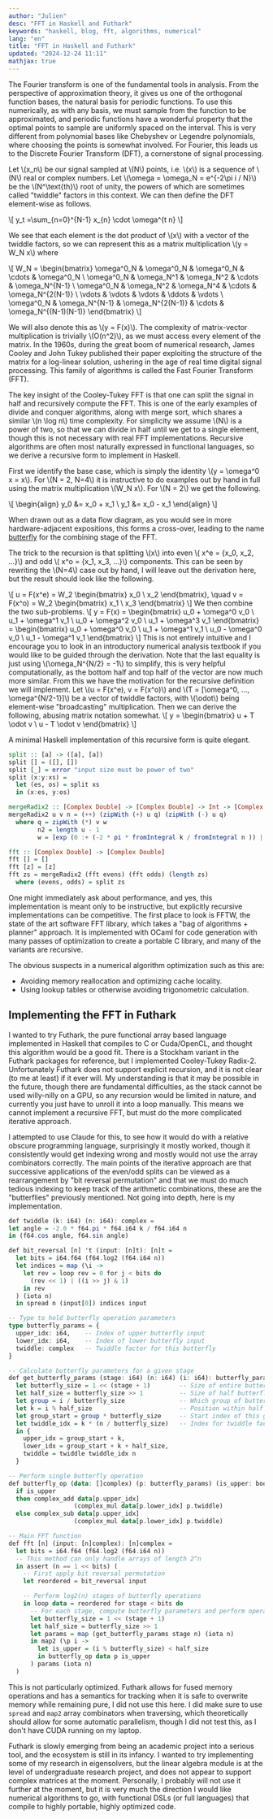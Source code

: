 ```yaml
---
author: "Julien"
desc: "FFT in Haskell and Futhark"
keywords: "haskell, blog, fft, algorithms, numerical"
lang: "en"
title: "FFT in Haskell and Futhark"
updated: "2024-12-24 11:11"
mathjax: true
---
```


The Fourier transform is one of the fundamental tools in analysis. 
From the perspective of approximation theory, it gives us one of the orthogonal function bases, the natural basis for periodic functions.
To use this numerically, as with any basis, we must sample from the function to be approximated, and periodic functions have a wonderful property that the optimal points to sample are uniformly spaced on the interval.
This is very different from polynomial bases like Chebyshev or Legendre polynomials, where choosing the points is somewhat involved.
For Fourier, this leads us to the Discrete Fourier Transform (DFT), a cornerstone of signal processing.

Let \\(x_n\\) be our signal sampled at \\(N\\) points, i.e. \\(x\\) is a sequence of \\(N\\) real or complex numbers.
Let \\(\omega = \omega_N = e^{-2\pi i / N}\\) be the \\(N^\text{th}\\) root of unity, the powers of which are sometimes called "twiddle" factors in this context.
We can then define the DFT element-wise as follows.

\\[ y_t =\sum_{n=0}^{N-1} x_{n} \cdot \omega^{t n} \\]

We see that each element is the dot product of \\(x\\) with a vector of the twiddle factors, so we can represent this as a matrix multiplication \\(y = W_N x\\) where

\\[ 
W_N = \begin{bmatrix} 
\omega^0_N & \omega^0_N & \omega^0_N & \cdots & \omega^0_N \\
\omega^0_N & \omega_N^1 & \omega_N^2 & \cdots & \omega_N^{N-1} \\
\omega^0_N & \omega_N^2 & \omega_N^4 & \cdots & \omega_N^{2(N-1)} \\
\vdots & \vdots & \vdots & \ddots & \vdots \\
\omega^0_N & \omega_N^{N-1} & \omega_N^{2(N-1)} & \cdots & \omega_N^{(N-1)(N-1)}
\end{bmatrix}
\\]

We will also denote this as \\(y = F(x)\\). 
The complexity of matrix-vector multiplication is trivially \\(O(n^2)\\), as we must access every element of the matrix. 
In the 1960s, during the great boom of numerical research, James Cooley and John Tukey published their paper exploiting the structure of the matrix for a log-linear solution, ushering in the age of real time digital signal processing.
This family of algorithms is called the Fast Fourier Transform (FFT).

The key insight of the Cooley-Tukey FFT is that one can split the signal in half and recursively compute the FFT.
This is one of the early examples of divide and conquer algorithms, along with merge sort, which shares a similar \\(n \log n\\) time complexity.
For simplicity we assume \\(N\\) is a power of two, so that we can divide in half until we get to a single element, though this is not necessary with real FFT implementations.
Recursive algorithms are often most naturally expressed in functional languages, so we derive a recursive form to implement in Haskell.

First we identify the base case, which is simply the identity \\(y = \omega^0 x = x\\).
For \\(N = 2, N=4\\) it is instructive to do examples out by hand in full using the matrix multiplication \\(W_N x\\).
For \\(N = 2\\) we get the following.

\\[ \begin{align}  y_0 &= x_0 + x_1 \\ y_1 &= x_0 - x_1 \end{align} \\]

When drawn out as a data flow diagram, as you would see in more hardware-adjacent expositions, this forms a cross-over, leading to the name [butterfly](https://en.wikipedia.org/wiki/Butterfly_diagram) for the combining stage of the FFT.

The trick to the recursion is that splitting \\(x\\) into even \\( x^e = \{x_0, x_2, ...\}\\) and odd \\( x^o = \{x_1, x_3, ...\}\\) components. 
This can be seen by rewriting the \\(N=4\\) case out by hand, I will leave out the derivation here, but the result should look like the following.

\\[ 
u = F(x^e) = W_2 \begin{bmatrix} x_0 \\ x_2  \end{bmatrix}, \quad
v = F(x^o) = W_2 \begin{bmatrix} x_1 \\ x_3  \end{bmatrix}
\\]
We then combine the two sub-problems.
\\[ 
y = F(x) = \begin{bmatrix}
u_0 + \omega^0 v_0 \\
u_1 + \omega^1 v_1 \\
u_0 + \omega^2 v_0 \\
u_1 + \omega^3 v_1
\end{bmatrix} = \begin{bmatrix}
u_0 + \omega^0 v_0 \\
u_1 + \omega^1 v_1 \\
u_0 - \omega^0 v_0 \\
u_1 - \omega^1 v_1
\end{bmatrix}
\\]
This is not entirely intuitive and I encourage you to look in an introductory numerical analysis textbook if you would like to be guided through the derivation.
Note that the last equality is just using \\(\omega_N^{N/2} = -1\\) to simplify, this is very helpful computationally, as the bottom half and top half of the vector are now much more similar.
From this we have the motivation for the recursive definition we will implement.
Let \\(u = F(x^e), v = F(x^o)\\) and \\(T = [\omega^0, ..., \omega^{N/2-1}]\\) be a vector of twiddle factors, with \\(\odot\\) being element-wise "broadcasting" multiplication.
Then we can derive the following, abusing matrix notation somewhat.
\\[
y = \begin{bmatrix}
u + T \odot v \\
u - T \odot v
\end{bmatrix}
\\]

A minimal Haskell implementation of this recursive form is quite elegant.


```haskell
split :: [a] -> ([a], [a])
split [] = ([], [])
split [_] = error "input size must be power of two"
split (x:y:xs) =
  let (es, os) = split xs
  in (x:es, y:os)

mergeRadix2 :: [Complex Double] -> [Complex Double] -> Int -> [Complex Double]
mergeRadix2 u v n = (++) (zipWith (+) u q) (zipWith (-) u q)
  where q = zipWith (*) v w
        n2 = length u - 1
        w = [exp (0 :+ (-2 * pi * fromIntegral k / fromIntegral n )) | k <- [0..n2]]

fft :: [Complex Double] -> [Complex Double]
fft [] = []
fft [z] = [z]
fft zs = mergeRadix2 (fft evens) (fft odds) (length zs)
  where (evens, odds) = split zs
```

One might immediately ask about performance, and yes, this implementation is meant only to be instructive, but explicitly recursive implementations can be competitive.
The first place to look is FFTW, the state of the art software FFT library, which takes a "bag of algorithms + planner" approach.
It is implemented with OCaml for code generation with many passes of optimization to create a portable C library, and many of the variants are recursive.

The obvious suspects in a numerical algorithm optimization such as this are:

+ Avoiding memory reallocation and optimizing cache locality.
+ Using lookup tables or otherwise avoiding trigonometric calculation.

## Implementing the FFT in Futhark

I wanted to try Futhark, the pure functional array based language implemented in Haskell that compiles to C or Cuda/OpenCL, and thought this algorithm would be a good fit.
There is a Stockham variant in the Futhark packages for reference, but I implemented Cooley-Tukey Radix-2. 
Unfortunately Futhark does not support explicit recursion, and it is not clear (to me at least) if it ever will.
My understanding is that it may be possible in the future, though there are fundamental difficulties, as the stack cannot be used willy-nilly on a GPU, so any recursion would be limited in nature, and currently you just have to unroll it into a loop manually.
This means we cannot implement a recursive FFT, but must do the more complicated iterative approach.

I attempted to use Claude for this, to see how it would do with a relative obscure programming language, surprisingly it mostly worked, though it consistently would get indexing wrong and mostly would not use the array combinators correctly.
The main points of the iterative approach are that successive applications of the even/odd splits can be viewed as a rearrangement by "bit reversal permutation" and that we must do much tedious indexing to keep track of the arithmetic combinations, these are the "butterflies" previously mentioned.
Not going into depth, here is my implementation.

```haskell
def twiddle (k: i64) (n: i64): complex =
let angle = -2.0 * f64.pi * f64.i64 k / f64.i64 n
in (f64.cos angle, f64.sin angle)

def bit_reversal [n] 't (input: [n]t): [n]t =
  let bits = i64.f64 (f64.log2 (f64.i64 n))
  let indices = map (\i ->
    let rev = loop rev = 0 for j < bits do
      (rev << 1) | ((i >> j) & 1)
    in rev
  ) (iota n)
  in spread n (input[0]) indices input

-- Type to hold butterfly operation parameters
type butterfly_params = {
  upper_idx: i64,    -- Index of upper butterfly input
  lower_idx: i64,    -- Index of lower butterfly input
  twiddle: complex   -- Twiddle factor for this butterfly
}

-- Calculate butterfly parameters for a given stage
def get_butterfly_params (stage: i64) (n: i64) (i: i64): butterfly_params =
  let butterfly_size = 1 << (stage + 1)        -- Size of entire butterfly
  let half_size = butterfly_size >> 1          -- Size of half butterfly
  let group = i / butterfly_size               -- Which group of butterflies
  let k = i % half_size                        -- Position within half
  let group_start = group * butterfly_size     -- Start index of this group
  let twiddle_idx = k * (n / butterfly_size)   -- Index for twiddle factor
  in {
    upper_idx = group_start + k,
    lower_idx = group_start + k + half_size,
    twiddle = twiddle twiddle_idx n
  }

-- Perform single butterfly operation
def butterfly_op (data: []complex) (p: butterfly_params) (is_upper: bool): complex =
  if is_upper
  then complex_add data[p.upper_idx]
                  (complex_mul data[p.lower_idx] p.twiddle)
  else complex_sub data[p.upper_idx]
                  (complex_mul data[p.lower_idx] p.twiddle)

-- Main FFT function
def fft [n] (input: [n]complex): [n]complex =
  let bits = i64.f64 (f64.log2 (f64.i64 n))
  -- This method can only handle arrays of length 2^n
  in assert (n == 1 << bits) (
    -- First apply bit reversal permutation
    let reordered = bit_reversal input

    -- Perform log2(n) stages of butterfly operations
    in loop data = reordered for stage < bits do
      -- For each stage, compute butterfly parameters and perform operations
      let butterfly_size = 1 << (stage + 1)
      let half_size = butterfly_size >> 1
      let params = map (get_butterfly_params stage n) (iota n)
      in map2 (\p i ->
        let is_upper = (i % butterfly_size) < half_size
        in butterfly_op data p is_upper
      ) params (iota n)
  )
```

This is not particularly optimized. Futhark allows for fused memory operations and has a semantics for tracking when it is safe to overwrite memory while remaining pure, I did not use this here. I did make sure to use `spread` and `map2` array combinators when traversing, which theoretically should allow for some automatic parallelism, though I did not test this, as I don't have CUDA running on my laptop. 

Futhark is slowly emerging from being an academic project into a serious tool, and the ecosystem is still in its infancy.
I wanted to try implementing some of my research in eigensolvers, but the linear algebra module is at the level of undergraduate research project, and does not appear to support complex matrices at the moment.
Personally, I probably will not use it further at the moment, but it is very much the direction I would like numerical algorithms to go, with functional DSLs (or full languages) that compile to highly portable, highly optimized code.
